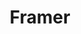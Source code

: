 ---
title: Framer
intro: Advanced web and app design tool, with React integration.
link: http://www.framer.com
category:
- Visual design
- Prototyping
- Design-to-code
image: "/assets/images/framer.png"
---